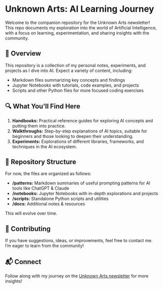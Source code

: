 # Unknown Arts: AI Learning Journey

Welcome to the companion repository for the Unknown Arts newsletter! This repo documents my exploration into the world of Artificial Intelligence, with a focus on learning, experimentation, and sharing insights with the community.

## 📖 Overview

This repository is a collection of my personal notes, experiments, and projects as I dive into AI. Expect a variety of content, including:

- Markdown files summarizing key concepts and findings
- Jupyter Notebooks with tutorials, code examples, and projects
- Scripts and other Python files for more focused coding exercises

## 🔍 What You’ll Find Here

1. **Handbooks:** Practical reference guides for exploring AI concepts and putting them into practice.
2. **Walkthroughs:** Step-by-step explanations of AI topics, suitable for beginners and those looking to deepen their understanding.
3. **Experiments:** Explorations of different libraries, frameworks, and techniques in the AI ecosystem.

## 📂 Repository Structure

For now, the files are organized as follows:

- **/patterns:** Markdown summaries of useful prompting patterns for AI tools like ChatGPT & Claude
- **/notebooks:** Jupyter Notebooks with in-depth explorations and projects
- **/scripts:** Standalone Python scripts and utilities
- **/docs:** Additional notes & resources

This will evolve over time.

## 🎉 Contributing

If you have suggestions, ideas, or improvements, feel free to contact me. I’m eager to learn from the community!

## 📬 Connect

Follow along with my journey on the [Unknown Arts newsletter](https://www.unknownarts.co) for more insights!
